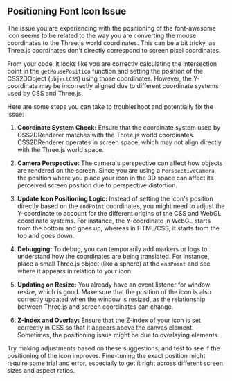 ## Positioning Font Icon Issue

The issue you are experiencing with the positioning of the font-awesome icon seems to be related to the way you are converting the mouse coordinates to the Three.js world coordinates. This can be a bit tricky, as Three.js coordinates don't directly correspond to screen pixel coordinates.

From your code, it looks like you are correctly calculating the intersection point in the `getMousePosition` function and setting the position of the CSS2DObject (`objectCSS`) using those coordinates. However, the Y-coordinate may be incorrectly aligned due to different coordinate systems used by CSS and Three.js.

Here are some steps you can take to troubleshoot and potentially fix the issue:

1. **Coordinate System Check:** Ensure that the coordinate system used by CSS2DRenderer matches with the Three.js world coordinates. CSS2DRenderer operates in screen space, which may not align directly with the Three.js world space.

2. **Camera Perspective:** The camera's perspective can affect how objects are rendered on the screen. Since you are using a `PerspectiveCamera`, the position where you place your icon in the 3D space can affect its perceived screen position due to perspective distortion.

3. **Update Icon Positioning Logic:** Instead of setting the icon's position directly based on the `endPoint` coordinates, you might need to adjust the Y-coordinate to account for the different origins of the CSS and WebGL coordinate systems. For instance, the Y-coordinate in WebGL starts from the bottom and goes up, whereas in HTML/CSS, it starts from the top and goes down.

4. **Debugging:** To debug, you can temporarily add markers or logs to understand how the coordinates are being translated. For instance, place a small Three.js object (like a sphere) at the `endPoint` and see where it appears in relation to your icon.

5. **Updating on Resize:** You already have an event listener for window resize, which is good. Make sure that the position of the icon is also correctly updated when the window is resized, as the relationship between Three.js and screen coordinates can change.

6. **Z-Index and Overlay:** Ensure that the Z-index of your icon is set correctly in CSS so that it appears above the canvas element. Sometimes, the positioning issue might be due to overlaying elements.

Try making adjustments based on these suggestions, and test to see if the positioning of the icon improves. Fine-tuning the exact position might require some trial and error, especially to get it right across different screen sizes and aspect ratios.

<br>
